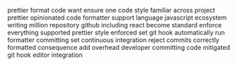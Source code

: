 prettier format code want ensure one code style familiar across project prettier opinionated code formatter support language javascript ecosystem writing million repository github including react become standard enforce everything supported prettier style enforced set git hook automatically run formatter committing set continuous integration reject commits correctly formatted consequence add overhead developer committing code mitigated git hook editor integration
